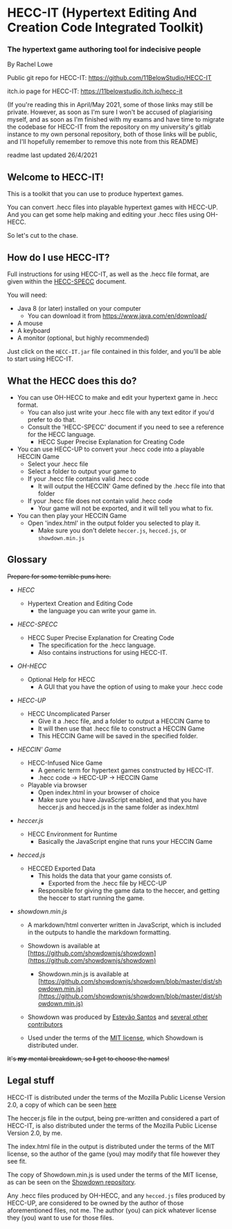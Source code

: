 # **HECC-IT (Hypertext Editing And Creation Code Integrated Toolkit)**

### The hypertext game authoring tool for indecisive people

By Rachel Lowe

Public git repo for HECC-IT: https://github.com/11BelowStudio/HECC-IT

itch.io page for HECC-IT: https://11belowstudio.itch.io/hecc-it

(If you're reading this in April/May 2021, some of those links may still be private.
However, as soon as I'm sure I won't be accused of plagiarising myself, and as soon
as I'm finished with my exams and have time to migrate the codebase for HECC-IT from
the repository on my university's gitlab instance to my own personal repository,
both of those links will be public, and I'll hopefully remember to remove this note
from this README)

readme last updated 26/4/2021

## Welcome to HECC-IT!

This is a toolkit that you can use to produce hypertext games.

You can convert .hecc files into playable hypertext games with HECC-UP.
And you can get some help making and editing your .hecc files using OH-HECC.

So let's cut to the chase.


## How do I use HECC-IT?


Full instructions for using HECC-IT, as well as the .hecc file format, are given within
the [HECC-SPECC](./HECC-SPECC.md)
document.

You will need:
* Java 8 (or later) installed on your computer
    * You can download it from https://www.java.com/en/download/
* A mouse
* A keyboard
* A monitor (optional, but highly recommended)

Just click on the `HECC-IT.jar` file contained in this folder, and you'll be able to start
using HECC-IT.


## What the HECC does this do?

* You can use OH-HECC to make and edit your hypertext game in .hecc format.
    * You can also just write your .hecc file with any text editor if you'd prefer to do that.
    * Consult the 'HECC-SPECC' document if you need to see a reference for the HECC language.
        * HECC Super Precise Explanation for Creating Code
* You can use HECC-UP to convert your .hecc code into a playable HECCIN Game
    * Select your .hecc file
    * Select a folder to output your game to
    * If your .hecc file contains valid .hecc code
        * It will output the HECCIN' Game defined by the .hecc file into that folder
    * If your .hecc file does not contain valid .hecc code
        * Your game will not be exported, and it will tell you what to fix.
* You can then play your HECCIN Game
    * Open 'index.html' in the output folder you selected to play it.
        * Make sure you don't delete `heccer.js`, `hecced.js`, or `showdown.min.js`
        

## Glossary

~~Prepare for some terrible puns here.~~

* *HECC*
    * Hypertext Creation and Editing Code
        * the language you can write your game in.
* *HECC-SPECC*
    * HECC Super Precise Explanation for Creating Code
        * The specification for the .hecc language.
        * Also contains instructions for using HECC-IT.
* *OH-HECC*
    * Optional Help for HECC
        * A GUI that you have the option of using to make your .hecc code
* *HECC-UP*
    * HECC Uncomplicated Parser
        * Give it a .hecc file, and a folder to output a HECCIN Game to
        * It will then use that .hecc file to construct a HECCIN Game
        * This HECCIN Game will be saved in the specified folder.
* *HECCIN' Game*
    * HECC-Infused Nice Game
        * A generic term for hypertext games constructed by HECC-IT.
        * .hecc code -> HECC-UP -> HECCIN Game
    * Playable via browser
        * Open index.html in your browser of choice
        * Make sure you have JavaScript enabled, and that you have heccer.js and hecced.js in the same folder as index.html
* *heccer.js*
    * HECC Environment for Runtime
        * Basically the JavaScript engine that runs your HECCIN Game
* *hecced.js*
    * HECCED Exported Data
        * This holds the data that your game consists of.
            * Exported from the .hecc file by HECC-UP
        * Responsible for giving the game data to the heccer, and getting the heccer to start running the game.
    
* *showdown.min.js*
    * A markdown/html converter written in JavaScript, which is included in the outputs to handle
      the markdown formatting.

    * Showdown is available at [https://github.com/showdownjs/showdown](https://github.com/showdownjs/showdown)
      * Showdown.min.js is available at [https://github.com/showdownjs/showdown/blob/master/dist/showdown.min.js](https://github.com/showdownjs/showdown/blob/master/dist/showdown.min.js)
    * Showdown was produced by [Estevão Santos](https://github.com/tivie) and [several other contributors](https://github.com/showdownjs/showdown/blob/master/CREDITS.md)
    * Used under the terms of the [MIT license](https://github.com/showdownjs/showdown/blob/master/LICENSE), which Showdown is distributed under.

~~It's **my** mental breakdown, so **I** get to choose the names!~~

## Legal stuff

HECC-IT is distributed under the terms of the Mozilla Public License Version 2.0,
a copy of which can be seen [here](./LICENSE.md)

The heccer.js file in the output, being pre-written and considered a part of HECC-IT,
is also distributed under the terms of the Mozilla Public License Version 2.0, by me.

The index.html file in the output is distributed under the terms of the MIT license,
so the author of the game (you) may modify that file however they see fit.

The copy of Showdown.min.js is used under the terms of the MIT license, as can be seen on the
[Showdown repository](/https://github.com/showdownjs/showdown/blob/master/LICENSE).

Any .hecc files produced by OH-HECC, and any `hecced.js` files produced by HECC-UP, are
considered to be owned by the author of those aforementioned files, not me.
The author (you) can pick whatever license they (you) want to use for those files.